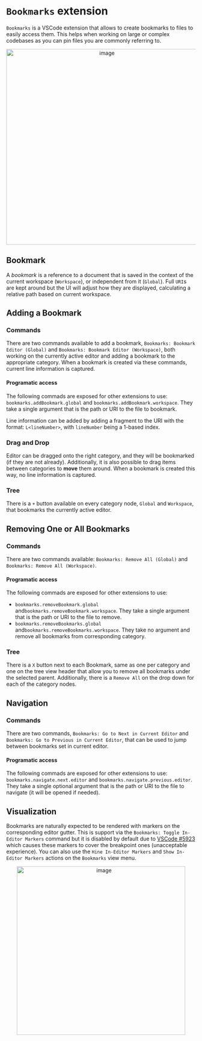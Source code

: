 # `Bookmarks` extension

`Bookmarks` is a VSCode extension that allows to create bookmarks to files to easily access them. 
This helps when working on large or complex codebases as you can pin files you are commonly referring to.

<p align="center">
  <img width="520" alt="image" src="https://user-images.githubusercontent.com/38414719/168446287-e57f5fb4-fdf8-4fd7-bf00-6707743c0f3d.png">
</p>

## Bookmark
A *bookmark* is a reference to a document that is saved in the context of the current workspace (`Workspace`), or independent from it (`Global`). Full `URI`s are kept around but the UI will adjust how they are displayed, calculating a relative path based on current workspace.

## Adding a Bookmark

### Commands
There are two commands available to add a bookmark, `Bookmarks: Bookmark Editor (Global)` and `Bookmarks: Bookmark Editor (Workspace)`, both working on the currently active editor and adding a bookmark to the appropriate category.
When a bookmark is created via these commands, current line information is captured.

#### Programatic access
The following commads are exposed for other extensions to use: `bookmarks.addBookmark.global` and `bookmarks.addBookmark.workspace`. They take a single argument that is the path or URI to the file to bookmark.

Line information can be added by adding a fragment to the URI with the format: `L<lineNumber>`, with `lineNumber` being a 1-based index. 

### Drag and Drop
Editor can be dragged onto the right category, and they will be bookmarked (if they are not already). Additionally, it is also possible to drag items between categories to **move** them around. 
When a bookmark is created this way, no line information is captured.

### Tree
There is a `+` button available on every category node, `Global` and `Workspace`, that bookmarks the currently active editor.

## Removing One or All Bookmarks

### Commands
There are two commands available: `Bookmarks: Remove All (Global)` and `Bookmarks: Remove All (Workspace)`.

#### Programatic access
The following commads are exposed for other extensions to use:
- `bookmarks.removeBookmark.global` and`bookmarks.removeBookmark.workspace`. They take a single argument that is the path or URI to the file to remove.
- `bookmarks.removeBookmarks.global` and`bookmarks.removeBookmarks.workspace`. They take no argument and remove all bookmarks from corresponding category.

### Tree
There is a `X` button next to each Bookmark, same as one per category and one on the tree view header that allow you to remove all bookmarks under the selected parent. Additionally, there is a `Remove All` on the drop down for each of the category nodes. 

## Navigation

### Commands
There are two commands, `Bookmarks: Go to Next in Current Editor` and `Bookmarks: Go to Previous in Current Editor`, that can be used to jump between bookmarks set in current editor. 

#### Programatic access
The following commads are exposed for other extensions to use: `bookmarks.navigate.next.editor` and `bookmarks.navigate.previous.editor`. They take a single optional argument that is the path or URI to the file to navigate (it will be opened if needed).

## Visualization
Bookmarks are naturally expected to be rendered with markers on the corresponding editor gutter. This is support via the `Bookmarks: Toggle In-Editor Markers` command but it is disabled by default due to [VSCode #5923](https://github.com/Microsoft/vscode/issues/5923) which causes these markers to cover the breakpoint ones (unacceptable experience).
You can also use the `Hine In-Editor Markers` and `Show In-Editor Markers` actions on the `Bookmarks` view menu.

<p align="center">
  <img width="448" alt="image" src="https://user-images.githubusercontent.com/38414719/185772569-eebf133d-adfc-4ff2-9c20-9066508a3345.png">
<p>
